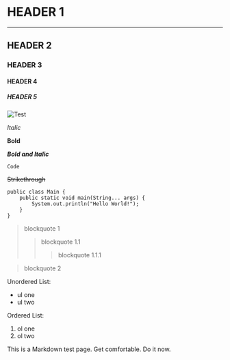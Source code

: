 # HEADER 1
***

## HEADER 2
### HEADER 3

#### HEADER 4
##### HEADER 5

![Test](http://image.pbs.org/video-assets/iZOsUzY-asset-mezzanine-16x9-8YZsCRv.jpg)

*Italic*

**Bold**

***Bold and Italic***

`Code`

~~Strikethrough~~

    public class Main {
        public static void main(String... args) {
            System.out.println("Hello World!");
        }
    }

> blockquote 1
>> blockquote 1.1
>>> blockquote 1.1.1

> blockquote 2

Unordered List:

* ul one
* ul two

Ordered List:

1. ol one
2. ol two

This is a Markdown test page. Get comfortable. Do it now.
